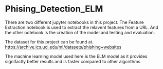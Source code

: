 # Phising_Detection_ELM

There are two different jupyter notebooks in this project. The Feature Extraction notebook is used to extract the relavent features from a URL. And the other notebook is the creation of the model and testing and evaluation.

The dataset for this project can be found at.
https://archive.ics.uci.edu/ml/datasets/phishing+websites

The machine learning model used here is the ELM model as it provides signifactly better results and is faster compared to other algorithms.
